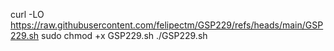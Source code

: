 curl -LO https://raw.githubusercontent.com/felipectm/GSP229/refs/heads/main/GSP229.sh 
sudo chmod +x GSP229.sh 
./GSP229.sh
